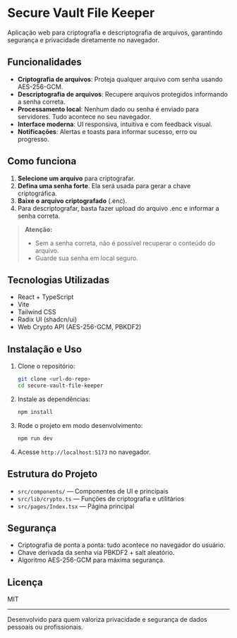 # Secure Vault File Keeper

Aplicação web para criptografia e descriptografia de arquivos, garantindo segurança e privacidade diretamente no navegador.

## Funcionalidades

- **Criptografia de arquivos**: Proteja qualquer arquivo com senha usando AES-256-GCM.
- **Descriptografia de arquivos**: Recupere arquivos protegidos informando a senha correta.
- **Processamento local**: Nenhum dado ou senha é enviado para servidores. Tudo acontece no seu navegador.
- **Interface moderna**: UI responsiva, intuitiva e com feedback visual.
- **Notificações**: Alertas e toasts para informar sucesso, erro ou progresso.

## Como funciona

1. **Selecione um arquivo** para criptografar.
2. **Defina uma senha forte**. Ela será usada para gerar a chave criptográfica.
3. **Baixe o arquivo criptografado** (.enc).
4. Para descriptografar, basta fazer upload do arquivo .enc e informar a senha correta.

> **Atenção:**
> - Sem a senha correta, não é possível recuperar o conteúdo do arquivo.
> - Guarde sua senha em local seguro.

## Tecnologias Utilizadas
- React + TypeScript
- Vite
- Tailwind CSS
- Radix UI (shadcn/ui)
- Web Crypto API (AES-256-GCM, PBKDF2)

## Instalação e Uso

1. Clone o repositório:
   ```sh
   git clone <url-do-repo>
   cd secure-vault-file-keeper
   ```
2. Instale as dependências:
   ```sh
   npm install
   ```
3. Rode o projeto em modo desenvolvimento:
   ```sh
   npm run dev
   ```
4. Acesse `http://localhost:5173` no navegador.

## Estrutura do Projeto
- `src/components/` — Componentes de UI e principais
- `src/lib/crypto.ts` — Funções de criptografia e utilitários
- `src/pages/Index.tsx` — Página principal

## Segurança
- Criptografia de ponta a ponta: tudo acontece no navegador do usuário.
- Chave derivada da senha via PBKDF2 + salt aleatório.
- Algoritmo AES-256-GCM para máxima segurança.

## Licença

MIT

---

Desenvolvido para quem valoriza privacidade e segurança de dados pessoais ou profissionais.
